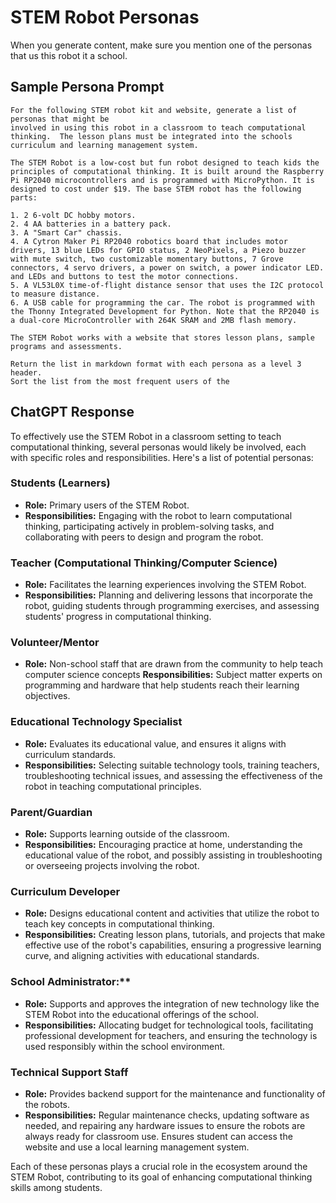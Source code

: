# STEM Robot Personas

When you generate content, make sure you mention one of
the personas that us this robot it a school.

## Sample Persona Prompt

```linenums="0"
For the following STEM robot kit and website, generate a list of personas that might be
involved in using this robot in a classroom to teach computational thinking.  The lesson plans must be integrated into the schools curriculum and learning management system.

The STEM Robot is a low-cost but fun robot designed to teach kids the principles of computational thinking. It is built around the Raspberry Pi RP2040 microcontrollers and is programmed with MicroPython. It is designed to cost under $19. The base STEM robot has the following parts:

1. 2 6-volt DC hobby motors. 
2. 4 AA batteries in a battery pack. 
3. A "Smart Car" chassis. 
4. A Cytron Maker Pi RP2040 robotics board that includes motor drivers, 13 blue LEDs for GPIO status, 2 NeoPixels, a Piezo buzzer with mute switch, two customizable momentary buttons, 7 Grove connectors, 4 servo drivers, a power on switch, a power indicator LED. and LEDs and buttons to test the motor connections. 
5. A VL53L0X time-of-flight distance sensor that uses the I2C protocol to measure distance. 
6. A USB cable for programming the car. The robot is programmed with the Thonny Integrated Development for Python. Note that the RP2040 is a dual-core MicroController with 264K SRAM and 2MB flash memory.

The STEM Robot works with a website that stores lesson plans, sample programs and assessments.

Return the list in markdown format with each persona as a level 3 header.
Sort the list from the most frequent users of the 
```

## ChatGPT Response

To effectively use the STEM Robot in a classroom setting to teach computational thinking, several personas would likely be involved, each with specific roles and responsibilities. Here's a list of potential personas:

### Students (Learners)

-   **Role:** Primary users of the STEM Robot.
-   **Responsibilities:** Engaging with the robot to learn computational thinking, participating actively in problem-solving tasks, and collaborating with peers to design and program the robot.

### Teacher (Computational Thinking/Computer Science)

-   **Role:** Facilitates the learning experiences involving the STEM Robot.
-   **Responsibilities:** Planning and delivering lessons that incorporate the robot, guiding students through programming exercises, and assessing students' progress in computational thinking.

### Volunteer/Mentor

- **Role:** Non-school staff that are drawn from the community to help teach computer science concepts
**Responsibilities:** Subject matter experts on programming and hardware that help
students reach their learning objectives.

### Educational Technology Specialist

-   **Role:** Evaluates its educational value, and ensures it aligns with curriculum standards.
-   **Responsibilities:** Selecting suitable technology tools, training teachers, troubleshooting technical issues, and assessing the effectiveness of the robot in teaching computational principles.

### Parent/Guardian

-   **Role:** Supports learning outside of the classroom.
-   **Responsibilities:** Encouraging practice at home, understanding the educational value of the robot, and possibly assisting in troubleshooting or overseeing projects involving the robot.


### Curriculum Developer

-   **Role:** Designs educational content and activities that utilize the robot to teach key concepts in computational thinking.
-   **Responsibilities:** Creating lesson plans, tutorials, and projects that make effective use of the robot's capabilities, ensuring a progressive learning curve, and aligning activities with educational standards.

### School Administrator:**

-   **Role:** Supports and approves the integration of new technology like the STEM Robot into the educational offerings of the school.
-   **Responsibilities:** Allocating budget for technological tools, facilitating professional development for teachers, and ensuring the technology is used responsibly within the school environment.

### Technical Support Staff

-   **Role:** Provides backend support for the maintenance and functionality of the robots.
-   **Responsibilities:** Regular maintenance checks, updating software as needed, and repairing any hardware issues to ensure the robots are always ready for classroom use.  Ensures student can access the website and use a local learning management system.

Each of these personas plays a crucial role in the ecosystem around the STEM Robot, contributing to its goal of enhancing computational thinking skills among students.